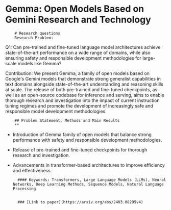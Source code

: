 # Gemma: Open Models Based on Gemini Research and Technology

        # Research questions
        Research Problem: 

Q1: Can pre-trained and fine-tuned language model architectures achieve state-of-the-art performance on a wide range of domains, while also ensuring safety and responsible development methodologies for large-scale models like Gemma? 

Contribution: We present Gemma, a family of open models based on Google's Gemini models that demonstrate strong generalist capabilities in text domains alongside state-of-the-art understanding and reasoning skills at scale. The release of both pre-trained and fine-tuned checkpoints, as well as an open-source codebase for inference and serving, aims to enable thorough research and investigation into the impact of current instruction tuning regimes and promote the development of increasingly safe and responsible model development methodologies.

        ## Problem Statement, Methods and Main Results
        **
* Introduction of Gemma family of open models that balance strong performance with safety and responsible development methodologies.
* Release of pre-trained and fine-tuned checkpoints for thorough research and investigation.
* Advancements in transformer-based architectures to improve efficiency and effectiveness.

        #### Keywords: Transformers, Large Language Models (LLMs), Neural Networks, Deep Learning Methods, Sequence Models, Natural Language Processing


        ### [Link to paper](https://arxiv.org/abs/2403.08295v4)
        